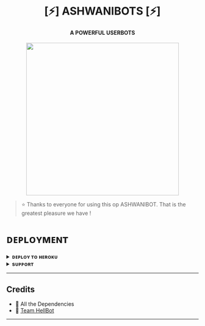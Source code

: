 <h1 align="center"><b>[⚡] ASHWANIBOTS [⚡]</b></h1>

<h4 align="center"> A POWERFUL USERBOTS</h4>

<p align="center"><a href="https://t.me/ASHWANI10"><img src="http://telegra.ph/file/da67bb071fac5b01a5c8d.jpg" width="400"></a></p>


> ⭐️ Thanks to everyone for using this op ASHWANIBOT. That is the greatest pleasure we have !


# ᴅᴇᴘʟᴏʏᴍᴇɴᴛ


<details>
<summary><b>ᴅᴇᴘʟᴏʏ ᴛᴏ ʜᴇʀᴏᴋᴜ</b></summary>
<br>

[![Deploy](https://www.herokucdn.com/deploy/button.svg)](https://dashboard.heroku.com/new?template=https://github.com/ASHWANIashwani/maxxauser)

</details>


<details>
<summary><b>sᴜᴘᴘᴏʀᴛ</b></summary>
<br>

<a href="https://t.me/ASHWANI10"><img src="http://telegra.ph/file/da67bb071fac5b01a5c8d.jpg"></a>

</details>

------
## Credits

- 💖 All the Dependencies
- 💖 [Team HellBot](https://github.com/The-HellBot)

------
